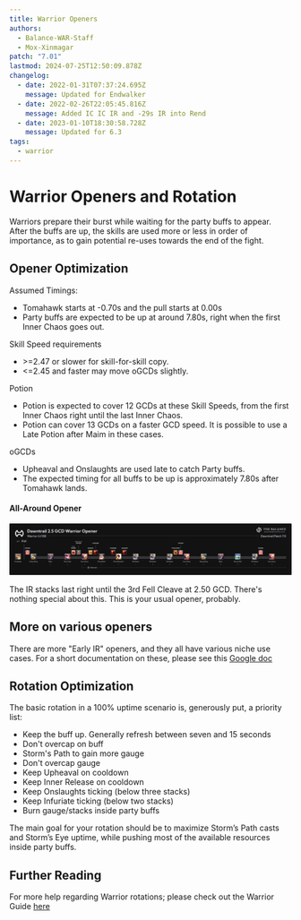 ```yaml
---
title: Warrior Openers
authors:
  - Balance-WAR-Staff
  - Mox-Xinmagar
patch: "7.01"
lastmod: 2024-07-25T12:50:09.878Z
changelog:
  - date: 2022-01-31T07:37:24.695Z
    message: Updated for Endwalker
  - date: 2022-02-26T22:05:45.816Z
    message: Added IC IC IR and -29s IR into Rend
  - date: 2023-01-10T18:30:58.728Z
    message: Updated for 6.3
tags:
  - warrior
---
```

# Warrior Openers and Rotation

Warriors prepare their burst while waiting for the party buffs to appear.  
After the buffs are up, the skills are used more or less in order of importance, as to gain potential re-uses towards the end of the fight.

## Opener Optimization

Assumed Timings:
* Tomahawk starts at -0.70s and the pull starts at 0.00s
* Party buffs are expected to be up at around 7.80s, right when the first Inner Chaos goes out.

Skill Speed requirements
* \>=2.47 or slower for skill-for-skill copy.
* <=2.45 and faster may move oGCDs slightly.

Potion
* Potion is expected to cover 12 GCDs at these Skill Speeds, from the first Inner Chaos right until the last Inner Chaos.
* Potion can cover 13 GCDs on a faster GCD speed. It is possible to use a Late Potion after Maim in these cases.

oGCDs
* Upheaval and Onslaughts are used late to catch Party buffs. 
* The expected timing for all buffs to be up is approximately 7.80s after Tomahawk lands.


#### All-Around Opener

![All-Around Opener](https://raw.githubusercontent.com/Moxfi/XIV/main/Dawntrail/Resources/Openers/Warrior_Dawntrail_2.5_GCD_Warrior_Opener.png "All-Around Opener")


The IR stacks last right until the 3rd Fell Cleave at 2.50 GCD. There's nothing special about this. This is your usual opener, probably.


## More on various openers

There are more "Early IR" openers, and they all have various niche use cases. For a short documentation on these, please see this [Google doc](https://bit.ly/dt-war-openers)

## Rotation Optimization

The basic rotation in a 100% uptime scenario is, generously put, a priority list:

* Keep the buff up. Generally refresh between seven and 15 seconds
* Don't overcap on buff
* Storm's Path to gain more gauge
* Don't overcap gauge
* Keep Upheaval on cooldown
* Keep Inner Release on cooldown
* Keep Onslaughts ticking (below three stacks)
* Keep Infuriate ticking (below two stacks)
* Burn gauge/stacks inside party buffs

The main goal for your rotation should be to maximize Storm’s Path casts and Storm’s Eye uptime, while pushing most of the available resources inside party buffs.

## Further Reading

For more help regarding Warrior rotations; please check out the Warrior Guide [here](/jobs/tanks/warrior/basic-guide/)